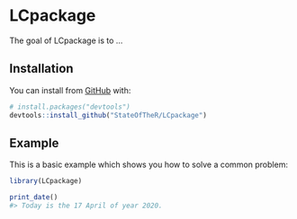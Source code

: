 
<!-- README.md is generated from README.Rmd. Please edit that file -->

# LCpackage

<!-- badges: start -->

<!-- badges: end -->

The goal of LCpackage is to …

## Installation

You can install from [GitHub](https://github.com/) with:

``` r
# install.packages("devtools")
devtools::install_github("StateOfTheR/LCpackage")
```

## Example

This is a basic example which shows you how to solve a common problem:

``` r
library(LCpackage)
```

``` r
print_date()
#> Today is the 17 April of year 2020.
```
